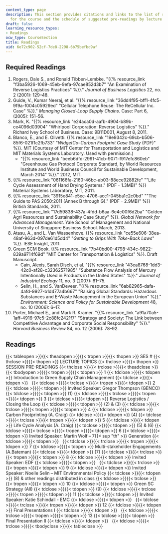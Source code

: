 ```yaml
---
content_type: page
description: This section provides citations and links to the list of required readings
  for the course and the schedule of suggested pre-readings by lecture topic.
draft: false
learning_resource_types:
- Readings
ocw_type: CourseSection
title: Readings
uid: 6e72c902-52cf-7de8-2298-6b75befbd9af
---
```

## Required Readings

1. Rogers, Dale S., and Ronald Tibben‐Lembke. "{{% resource_link "f3ba5926-1069-45eb-9efa-97cae852d3b7" "An Examination of Reverse Logistics Practices" %}}." *Journal of Business Logistics* 22, no. 2 (2001): 129–48.
2. Guide, V., Kumar Neeraj, et al. "{{% resource_link "36dd4f95-bff1-4fc5-9f9a-f004c05929ed" "Cellular Telephone Reuse: The ReCellular Inc. Case" %}}." *Managing Closed-Loop Supply Chains*. Case: Part 6, (2005): 151–56.
3. Mark, K. "{{% resource_link "e24aca0d-aafb-4904-b89b-ce4096d03904" "Whirlpool Corporation: Reverse Logistics" %}}." Richard Ivey School of Business. Case: 9B11D001, August 8, 2011.
4. Blanco, E., and E. Olivetti. {{% resource_link "19e9342c-69cb-b506-85f6-021f1c2fb733" "*WidgetCo–Carbon Footprint Case Study* (PDF)" %}}. MIT (Courtesy of MIT Center for Transportation and Logistics and MIT Materials Systems Laboratory. Used with permission.)
    - "{{% resource_link "beeb6dfd-2991-41cb-9071-f917efc860eb" "Greenhouse Gas Protocol Corporate Standard, by World Resources Institute and World Business Council for Sustainable Development, March 2014" %}}." 2012, MIT.
5. {{% resource_link "061166fa-2160-46bc-ab03-88ece92882fe" "\"Life Cycle Assessment of Hand Drying Systems.\" (PDF - 1.3MB)" %}} Material Systems Laboratory, MIT, 2011.
6. {{% resource_link "3915e841-e5ec-4706-acc1-045ba1c2c0bd" "\"The Guide to PAS 2050:2011 (Annex B through G).\" (PDF - 2.9MB)" %}} British Standards, 2011.
7. {{% resource_link "17d59838-437a-4fdd-b6aa-6e4c00f6d2ba" "Golden Agri Resources and Sustainability Case Study" %}}. *Global Network for Advanced Management*. Yale School of Management and National University of Singapore Business School. March, 2013.
8. Atasu, A., and L. Van Wassenhove. {{% resource_link "ce55e606-38ea-48af-963d-097de61d5dd4" "*Getting to Grips With Take-Back Laws*" %}}. IESE Insight, 2011.
9. Green SCM Book. {{% resource_link "7b40bd00-4798-434c-9822-839a9714f69d" "MIT Center for Transportation & Logistics" %}}. Draft Manuscript.
    - Cain, Alexis, Sarah Disch, et al. "{{% resource_link "43ea8768-1dd3-42c0-af28-c32362571985" "Substance Flow Analysis of Mercury Intentionally Used in Products in the United States" %}}." *Journal of Industrial Ecology* 11, no. 3 (2007): 61–75.
    - Selin, H., and S. VanDeveer. "{{% resource_link "6ab82965-dafa-4afd-9927-b1d477a4b667" "Raising Global Standards: Hazardous Substances and E-Waste Management in the European Union" %}}." *Environment: Science and Policy for Sustainable Development* 48, no. 10 (2006): 6–17.
10. Porter, Michael E., and Mark R. Kramer. "{{% resource_link "a91a70a5-1aff-4916-97c5-2c88fc2421f7" "Strategy and Society: The Link between Competitive Advantage and Corporate Social Responsibility" %}}." *Harvard Business Review* 84, no. 12 (2006): 78–92.

## Readings

{{< tableopen >}}{{< theadopen >}}{{< tropen >}}{{< thopen >}}
SES #
{{< thclose >}}{{< thopen >}}
LECTURE TOPICS
{{< thclose >}}{{< thopen >}}
SESSION PRE-READINGS
{{< thclose >}}{{< trclose >}}{{< theadclose >}}{{< tbodyopen >}}{{< tropen >}}{{< tdopen >}}
1
{{< tdclose >}}{{< tdopen >}}
Introduction to Green Supply Chain Management
{{< tdclose >}}{{< tdopen >}}
 
{{< tdclose >}}{{< trclose >}}{{< tropen >}}{{< tdopen >}}
2
{{< tdclose >}}{{< tdopen >}}
Invited Speaker: Gregor Thompson (GENCO)
{{< tdclose >}}{{< tdopen >}}
(1)
{{< tdclose >}}{{< trclose >}}{{< tropen >}}{{< tdopen >}}
3
{{< tdclose >}}{{< tdopen >}}
Reverse Logistics / Closing the Loop
{{< tdclose >}}{{< tdopen >}}
(2) & (3)
{{< tdclose >}}{{< trclose >}}{{< tropen >}}{{< tdopen >}}
4
{{< tdclose >}}{{< tdopen >}}
Carbon Footprinting (A. Craig)
{{< tdclose >}}{{< tdopen >}}
(4)
{{< tdclose >}}{{< trclose >}}{{< tropen >}}{{< tdopen >}}
5
{{< tdclose >}}{{< tdopen >}}
Life Cycle Analysis (A. Craig)
{{< tdclose >}}{{< tdopen >}}
(5) & (6)
{{< tdclose >}}{{< trclose >}}{{< tropen >}}{{< tdopen >}}
6
{{< tdclose >}}{{< tdopen >}}
Invited Speaker: Martin Wolf – 7{{< sup "th" >}} Generation
{{< tdclose >}}{{< tdopen >}}
 
{{< tdclose >}}{{< trclose >}}{{< tropen >}}{{< tdopen >}}
7
{{< tdclose >}}{{< tdopen >}}
Multi-stakeholder Engagements (A.Bateman)
{{< tdclose >}}{{< tdopen >}}
(7)
{{< tdclose >}}{{< trclose >}}{{< tropen >}}{{< tdopen >}}
8
{{< tdclose >}}{{< tdopen >}}
Invited Speaker: EDF
{{< tdclose >}}{{< tdopen >}}
 
{{< tdclose >}}{{< trclose >}}{{< tropen >}}{{< tdopen >}}
9
{{< tdclose >}}{{< tdopen >}}
Invited Speaker: Noelle Selin – MIT Environmental Policy
{{< tdclose >}}{{< tdopen >}}
(8) & other readings distributed in class
{{< tdclose >}}{{< trclose >}}{{< tropen >}}{{< tdopen >}}
10
{{< tdclose >}}{{< tdopen >}}
Green SC Strategy (All)
{{< tdclose >}}{{< tdopen >}}
(9)
{{< tdclose >}}{{< trclose >}}{{< tropen >}}{{< tdopen >}}
11
{{< tdclose >}}{{< tdopen >}}
Invited Speaker: Katie Schindall - EMC
{{< tdclose >}}{{< tdopen >}}
 
{{< tdclose >}}{{< trclose >}}{{< tropen >}}{{< tdopen >}}
12
{{< tdclose >}}{{< tdopen >}}
Final Presentations I
{{< tdclose >}}{{< tdopen >}}
 
{{< tdclose >}}{{< trclose >}}{{< tropen >}}{{< tdopen >}}
13
{{< tdclose >}}{{< tdopen >}}
Final Presentation II
{{< tdclose >}}{{< tdopen >}}
 
{{< tdclose >}}{{< trclose >}}{{< tbodyclose >}}{{< tableclose >}}